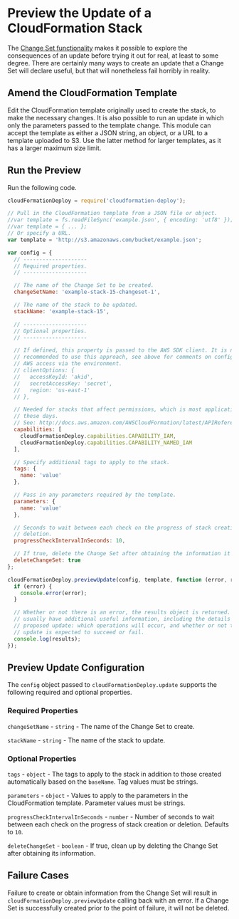 # Preview the Update of a CloudFormation Stack

The [Change Set functionality][1] makes it possible to explore the consequences
of an update before trying it out for real, at least to some degree. There are
certainly many ways to create an update that a Change Set will declare useful,
but that will nonetheless fail horribly in reality.

## Amend the CloudFormation Template

Edit the CloudFormation template originally used to create the stack, to make
the necessary changes. It is also possible to run an update in which only the
parameters passed to the template change. This module can accept the template as
either a JSON string, an object, or a URL to a template uploaded to S3. Use the
latter method for larger templates, as it has a larger maximum size limit.

## Run the Preview

Run the following code.

```js
cloudFormationDeploy = require('cloudformation-deploy');

// Pull in the CloudFormation template from a JSON file or object.
//var template = fs.readFileSync('example.json', { encoding: 'utf8' });
//var template = { ... };
// Or specify a URL.
var template = 'http://s3.amazonaws.com/bucket/example.json';

var config = {
  // --------------------
  // Required properties.
  // --------------------

  // The name of the Change Set to be created.
  changeSetName: 'example-stack-15-changeset-1',

  // The name of the stack to be updated.
  stackName: 'example-stack-15',

  // --------------------
  // Optional properties.
  // --------------------

  // If defined, this property is passed to the AWS SDK client. It is not
  // recommended to use this approach, see above for comments on configuring
  // AWS access via the environment.
  // clientOptions: {
  //   accessKeyId: 'akid',
  //   secretAccessKey: 'secret',
  //   region: 'us-east-1'
  // },

  // Needed for stacks that affect permissions, which is most application stacks
  // these days.
  // See: http://docs.aws.amazon.com/AWSCloudFormation/latest/APIReference/API_CreateStack.html
  capabilities: [
    cloudFormationDeploy.capabilities.CAPABILITY_IAM,
    cloudFormationDeploy.capabilities.CAPABILITY_NAMED_IAM
  ],

  // Specify additional tags to apply to the stack.
  tags: {
    name: 'value'
  },

  // Pass in any parameters required by the template.
  parameters: {
    name: 'value'
  },

  // Seconds to wait between each check on the progress of stack creation or
  // deletion.
  progressCheckIntervalInSeconds: 10,

  // If true, delete the Change Set after obtaining the information it provides.
  deleteChangeSet: true
};

cloudFormationDeploy.previewUpdate(config, template, function (error, results) {
  if (error) {
    console.error(error);
  }

  // Whether or not there is an error, the results object is returned. It will
  // usually have additional useful information, including the details of the
  // proposed update: which operations will occur, and whether or not the
  // update is expected to succeed or fail.
  console.log(results);
});
```

## Preview Update Configuration

The `config` object passed to `cloudFormationDeploy.update` supports the
following required and optional properties.

### Required Properties

`changeSetName` - `string` - The name of the Change Set to create.

`stackName` - `string` - The name of the stack to update.

### Optional Properties

`tags` - `object` - The tags to apply to the stack in addition to those created
automatically based on the `baseName`. Tag values must be strings.

`parameters` - `object` - Values to apply to the parameters in the
CloudFormation template. Parameter values must be strings.

`progressCheckIntervalInSeconds` - `number` - Number of seconds to wait between each
check on the progress of stack creation or deletion. Defaults to `10`.

`deleteChangeSet` - `boolean` - If true, clean up by deleting the Change Set
after obtaining its information.

## Failure Cases

Failure to create or obtain information from the Change Set will result in
`cloudFormationDeploy.previewUpdate` calling back with an error. If a Change Set
is successfully created prior to the point of failure, it will not be deleted.

[1]: http://docs.aws.amazon.com/AWSCloudFormation/latest/UserGuide/using-cfn-updating-stacks-changesets.html
